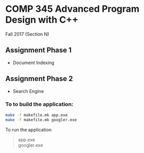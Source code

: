 # COMP 345 Advanced Program Design with C++ 
Fall 2017 (Section N)
## Assignment Phase 1
- Document Indexing

## Assignment Phase 2
- Search Engine

### To to build the application:

```bash
make -f makefile.mk app.exe
make -f makefile.mk googler.exe

```
To run the application
>app.exe  
>googler.exe  



